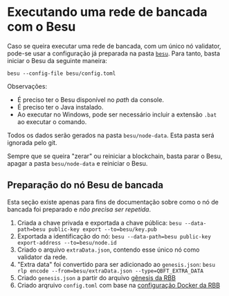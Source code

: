 # Executando uma rede de bancada com o Besu

Caso se queira executar uma rede de bancada, com um único nó validator, pode-se usar a configuração já preparada na pasta [`besu`](besu). Para tanto, basta iniciar o Besu da seguinte maneira:

```
besu --config-file besu/config.toml
```

Observações:
- É preciso ter o Besu disponível no *path* da console.
- É preciso ter o Java instalado.
- Ao executar no Windows, pode ser necessário incluir a extensão `.bat` ao executar o comando.

Todos os dados serão gerados na pasta `besu/node-data`. Esta pasta será ignorada pelo git.

Sempre que se queira "zerar" ou reiniciar a blockchain, basta parar o Besu, apagar a pasta `besu/node-data` e reiniciar o Besu.


## Preparação do nó Besu de bancada

Esta seção existe apenas para fins de documentação sobre como o nó de bancada foi preparado e *não precisa ser repetida*.

1. Criada a chave privada e exportada a chave pública: `besu --data-path=besu public-key export --to=besu/key.pub`
2. Exportada a identificação do nó: `besu --data-path=besu public-key export-address --to=besu/node.id`
3. Criado o arquivo `extraData.json`, contendo esse único nó como validator da rede.
4. "Extra data" foi convertido para ser adicionado ao `genesis.json`: `besu rlp encode --from=besu/extraData.json --type=QBFT_EXTRA_DATA`
5. Criado `genesis.json` a partir do arquivo [gênesis da RBB](https://github.com/RBBNet/rbb/blob/master/artefatos/observer/genesis.json)
6. Criado arqruivo `config.toml` com base na [configuração Docker da RBB](https://github.com/RBBNet/start-network/blob/main/docker-compose.yml.hbs)